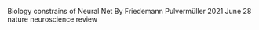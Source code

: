Biology constrains of Neural Net
By Friedemann Pulvermüller
2021 June 28 nature neuroscience review
